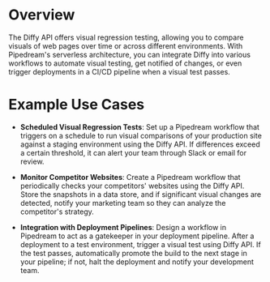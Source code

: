 # Overview

The Diffy API offers visual regression testing, allowing you to compare visuals of web pages over time or across different environments. With Pipedream's serverless architecture, you can integrate Diffy into various workflows to automate visual testing, get notified of changes, or even trigger deployments in a CI/CD pipeline when a visual test passes.

# Example Use Cases

- **Scheduled Visual Regression Tests**: Set up a Pipedream workflow that triggers on a schedule to run visual comparisons of your production site against a staging environment using the Diffy API. If differences exceed a certain threshold, it can alert your team through Slack or email for review.

- **Monitor Competitor Websites**: Create a Pipedream workflow that periodically checks your competitors' websites using the Diffy API. Store the snapshots in a data store, and if significant visual changes are detected, notify your marketing team so they can analyze the competitor's strategy.

- **Integration with Deployment Pipelines**: Design a workflow in Pipedream to act as a gatekeeper in your deployment pipeline. After a deployment to a test environment, trigger a visual test using Diffy API. If the test passes, automatically promote the build to the next stage in your pipeline; if not, halt the deployment and notify your development team.
